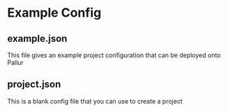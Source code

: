 # Example Config

## example.json
This file gives an example project configuration that can be deployed onto Pallur 

## project.json
This is a blank config file that you can  use to create a project
